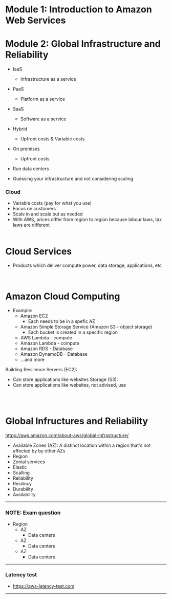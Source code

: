 # Module 1: Introduction to Amazon Web Services

# Module 2: Global Infrastructure and Reliability

- IaaS

  - Infrastructure as a service

- PaaS

  - Platform as a service

- SaaS

  - Software as a service

- Hybrid

  - Upfront costs & Variable costs

- On premises
  - Upfront costs
- Run data centers
- Guessing your infrastructure and not considering scaling

### Cloud

- Variable costs (pay for what you use)
- Focus on customers
- Scale in and scale out as needed
- With AWS, prices differ from region to region because labour laws, tax laws are different
  <br>
  <br>

# Cloud Services

- Products which deliver compute power, data storage, applications, etc

<br>

# Amazon Cloud Computing

- Example:
  - Amazon EC2
    - Each needs to be in a spefic AZ
  - Amazon Simple Storage Service (Amazon S3 - object storage)
    - Each bucket is created in a specific region
  - AWS Lambda - compute
  - Amazon Lambda - compute
  - Amazon RDS - Database
  - Amazon DynamoDB - Database
  - ...and more

Building Resilience
Servers (EC2):

- Can store applications like websites
  Storage (S3):
- Can store applications like websites, not advised, use

<br>
<br>
 
# Global Infructures and Reliability

https://aws.amazon.com/about-aws/global-infrastructure/

- Available Zones (AZ): A distinct location within a region that's not affected by by other AZs
- Region
- Zonial services
- Elastic
- Scalling
- Reliability
- Resilincy
- Durability
- Availability

---

### NOTE: Exam question

- Region
  - AZ
    - Data centers
  - AZ
    - Data centers
  - AZ
    - Data centers

---

### Latency test

- https://aws-latency-test.com

---
